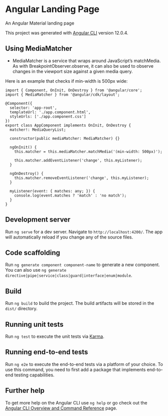 # Angular Landing Page
 An Angular Material landing page

This project was generated with [Angular CLI](https://github.com/angular/angular-cli) version 12.0.4.
## Using MediaMatcher
* MediaMatcher is a service that wraps around JavaScript’s matchMedia. As with BreakpointObserver.observe, it can also be used to observe changes in the viewport size against a given media query.

Here is an example that checks if min-width is 500px wide:
```
import { Component, OnInit, OnDestroy } from '@angular/core';
import { MediaMatcher } from '@angular/cdk/layout';

@Component({
  selector: 'app-root',
  templateUrl: './app.component.html',
  styleUrls: ['./app.component.css']
})
export class AppComponent implements OnInit, OnDestroy {
  matcher!: MediaQueryList;

  constructor(public mediaMatcher: MediaMatcher) {}

  ngOnInit() {
    this.matcher = this.mediaMatcher.matchMedia('(min-width: 500px)');

    this.matcher.addEventListener('change', this.myListener);
  }

  ngOnDestroy() {
    this.matcher.removeEventListener('change', this.myListener);
  }

  myListener(event: { matches: any; }) {
    console.log(event.matches ? 'match' : 'no match');
  }
}
```
## Development server

Run `ng serve` for a dev server. Navigate to `http://localhost:4200/`. The app will automatically reload if you change any of the source files.

## Code scaffolding

Run `ng generate component component-name` to generate a new component. You can also use `ng generate directive|pipe|service|class|guard|interface|enum|module`.

## Build

Run `ng build` to build the project. The build artifacts will be stored in the `dist/` directory.

## Running unit tests

Run `ng test` to execute the unit tests via [Karma](https://karma-runner.github.io).

## Running end-to-end tests

Run `ng e2e` to execute the end-to-end tests via a platform of your choice. To use this command, you need to first add a package that implements end-to-end testing capabilities.

## Further help

To get more help on the Angular CLI use `ng help` or go check out the [Angular CLI Overview and Command Reference](https://angular.io/cli) page.


